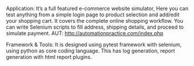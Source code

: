 Application:
It’s a full featured e-commerce website simulator, Here you can test anything from a simple login page to product selection and add/edit your shopping cart. It covers the complete online shopping workflow. You can write Selenium scripts to fill address, shipping details, and proceed to simulate payment.
AUT: http://automationpractice.com/index.php

Framework & Tools:
It is designed using pytest framework with selenium, using python as core coding language. This has log generation, report generation with html report plugins.
